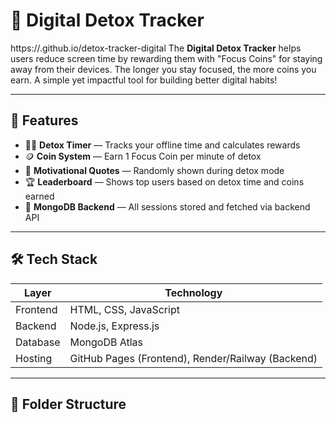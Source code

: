 # 📱 Digital Detox Tracker
https://<your-username>.github.io/detox-tracker-digital
The **Digital Detox Tracker** helps users reduce screen time by rewarding them with "Focus Coins" for staying away from their devices. The longer you stay focused, the more coins you earn. A simple yet impactful tool for building better digital habits!

---

## 🚀 Features

- 🧘‍♂️ **Detox Timer** — Tracks your offline time and calculates rewards
- 🪙 **Coin System** — Earn 1 Focus Coin per minute of detox
- 🧠 **Motivational Quotes** — Randomly shown during detox mode
- 🏆 **Leaderboard** — Shows top users based on detox time and coins earned
- 💾 **MongoDB Backend** — All sessions stored and fetched via backend API

---

## 🛠 Tech Stack

| Layer       | Technology            |
|-------------|------------------------|
| Frontend    | HTML, CSS, JavaScript  |
| Backend     | Node.js, Express.js    |
| Database    | MongoDB Atlas          |
| Hosting     | GitHub Pages (Frontend), Render/Railway (Backend) |

---

## 📂 Folder Structure


